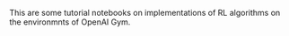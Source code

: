 This are some tutorial notebooks on implementations of RL algorithms on the environmnts of OpenAI Gym.
